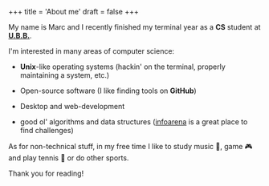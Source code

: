 +++
title = 'About me'
draft = false
+++

My name is Marc and I recently finished my terminal year as a **CS** student at
[**U.B.B.**](https://www.cs.ubbcluj.ro/en/).

I'm interested in many areas of computer science:

* **Unix**-like operating systems (hackin' on the terminal,
properly maintaining a system, etc.)

* Open-source software (I like finding tools on **GitHub**)

* Desktop and web-development

* good ol' algorithms and data structures ([infoarena](https://infoarena.ro/)
is a great place to find challenges)

As for non-technical stuff, in my free time I like to study music :musical_note:,
game :video_game: and play tennis :tennis: or do other sports.

Thank you for reading!

